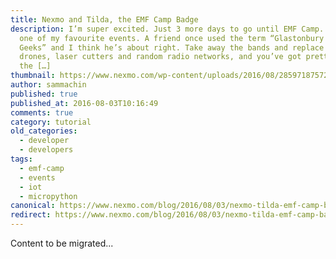 ```yaml
---
title: Nexmo and Tilda, the EMF Camp Badge
description: I’m super excited. Just 3 more days to go until EMF Camp. EMF is
  one of my favourite events. A friend once used the term “Glastonbury for
  Geeks” and I think he’s about right. Take away the bands and replace it with
  drones, laser cutters and random radio networks, and you’ve got pretty much
  the […]
thumbnail: https://www.nexmo.com/wp-content/uploads/2016/08/28597187572_94cf9fcaf4_z-1.jpg
author: sammachin
published: true
published_at: 2016-08-03T10:16:49
comments: true
category: tutorial
old_categories:
  - developer
  - developers
tags:
  - emf-camp
  - events
  - iot
  - micropython
canonical: https://www.nexmo.com/blog/2016/08/03/nexmo-tilda-emf-camp-badge
redirect: https://www.nexmo.com/blog/2016/08/03/nexmo-tilda-emf-camp-badge
---
```

Content to be migrated...
